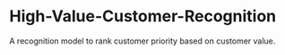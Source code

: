 # High-Value-Customer-Recognition
A recognition model to rank customer priority based on customer value. 
